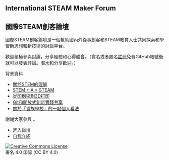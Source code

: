 ## International STEAM Maker Forum 

## 國際STEAM創客論壇

國際STEAM創客論壇是一個幫助國內外從事創客和STEAM教育人士共同探索和學習新思想和新技術的討論平台。

歡迎積極參與討論，分享經驗和心得體會。（實名或者匿名[註冊](https://github.com/join)免費GitHub帳號後就可以發表評論。潛水和分享歡迎。）

背景資料

- [關於STEM的理解](https://www.digital-message.com/learn/STEM/)
- [STEM + A = STEAM](https://www.digital-message.com/learn/STEAM/)
- [從印刷術到3D打印](https://www.digital-message.com/learn/3D/)
- [Git和開放式創新實踐共享](https://www.digital-message.com/learn/git/)
- [關於「貴族學校」的一點個人看法](https://www.digital-message.com/learn/elite/)

謝謝大家參與 。

- [進入論壇](https://github.com/steam-maker/steam-maker-forum/issues/)
- [自我介紹](https://github.com/steam-maker/steam-maker-forum/issues/6)

<a rel="license" href="https://creativecommons.org/licenses/by/4.0/deed.zh"><img alt="Creative Commons License" style="border-width:0" src="https://i.creativecommons.org/l/by/4.0/88x31.png" /></a><br/>署名 4.0 国际 (CC BY 4.0)
